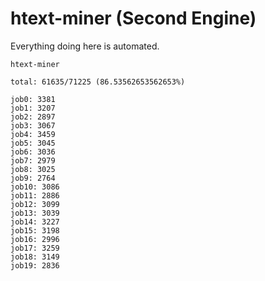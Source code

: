# htext-miner (Second Engine)

Everything doing here is automated.

```
htext-miner

total: 61635/71225 (86.53562653562653%)

job0: 3381
job1: 3207
job2: 2897
job3: 3067
job4: 3459
job5: 3045
job6: 3036
job7: 2979
job8: 3025
job9: 2764
job10: 3086
job11: 2886
job12: 3099
job13: 3039
job14: 3227
job15: 3198
job16: 2996
job17: 3259
job18: 3149
job19: 2836
```